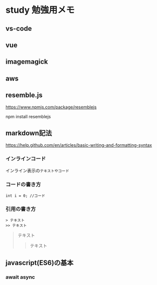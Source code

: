 # study 勉強用メモ

## vs-code

## vue

## imagemagick

## aws

## resemble.js

https://www.npmjs.com/package/resemblejs

npm install resemblejs

## markdown記法

https://help.github.com/en/articles/basic-writing-and-formatting-syntax

### インラインコード

インライン表示の`テキストやコード`

### コードの書き方

```java:title
int i = 0; //コード
```


### 引用の書き方

```markdown:title
> テキスト
>> テキスト
```

> テキスト
>> テキスト

## javascript(ES6)の基本
### await async